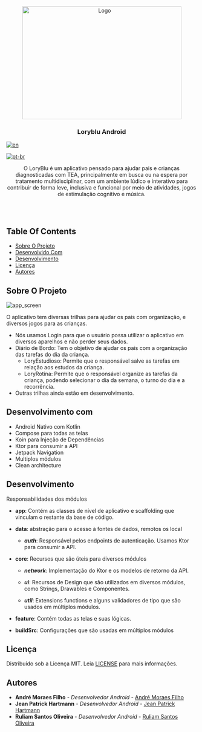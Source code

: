 <br/>

<p align="center">
  <a href="https://github.com/loryblu/loryblu-android">
    <img src="https://github-production-user-asset-6210df.s3.amazonaws.com/69876102/274274731-31580d3d-27d6-476b-b3c7-93cb61e4e3cc.png" alt="Logo" width="421" height="298">
  </a>




  <h3 align="center">Loryblu Android</h3>

[![en](https://img.shields.io/badge/lang-en-red.svg)](https://github.com/loryblu/loryblu-android/blob/development/README.md)

[![pt-br](https://img.shields.io/badge/lang-pt--br-green.svg)](https://github.com/loryblu/loryblu-android/blob/development/README.pt.br.md)

  <p align="center">
O LoryBlu é um aplicativo pensado para ajudar pais e crianças diagnosticadas com TEA, principalmente em busca ou na espera por tratamento multidisciplinar, com um ambiente lúdico e interativo para contribuir de forma leve, inclusiva e funcional por meio de atividades, jogos de estimulação cognitivo e música.
  </p>

<br/>
<br/>

## Table Of Contents

* [Sobre O Projeto](#sobre-o-projeto)
* [Desenvolvido Com](#desenvolvido-com)
* [Desenvolvimento](#desenvolvimento)
* [Licença](#licença)
* [Autores](#autores)

## Sobre O Projeto

![app_screen](https://github.com/loryblu/loryblu-android/assets/69876102/09b08090-ba70-4fee-940c-4562c50064ac)

O aplicativo tem diversas trilhas para ajudar os pais com organização, e diversos jogos para as crianças.

- Nós usamos Login para que o usuário possa utilizar o aplicativo em diversos aparelhos e não perder seus dados.
- Diário de Bordo: Tem o objetivo de ajudar os pais com a organização das tarefas do dia da criança.
  -  LoryEstudioso: Permite que o responsável salve as tarefas em relação aos estudos da criança.
  -  LoryRotina: Permite que o responsável organize as tarefas da criança, podendo selecionar o dia da semana, o turno do dia e a recorrência.
- Outras trilhas ainda estão em desenvolvimento.


## Desenvolvimento com

- Android Nativo com Kotlin
- Compose para todas as telas
- Koin para Injeção de Dependências
- Ktor para consumir a API
- Jetpack Navigation
- Multiplos módulos
- Clean architecture


## Desenvolvimento

Responsabilidades dos módulos

* **app**: Contém as classes de nível de aplicativo e scaffolding que vinculam o restante da base de código.

* **data**: abstração para o acesso à fontes de dados, remotos os local
  * ***auth***: Responsável pelos endpoints de autenticação. Usamos Ktor para consumir a API.

- **core**: Recursos que são úteis para diversos módulos
  - ***network***:  Implementação do Ktor e os modelos de retorno da API.

  - ***ui***: Recursos de Design que são utilizados em diversos módulos, como Strings, Drawables e Componentes.

  - ***util***: Extensions functions e alguns validadores de tipo que são usados em múltiplos módulos.

- **feature**: Contém todas as telas e suas lógicas.
- **buildSrc**: Configurações que são usadas em múltiplos módulos


## Licença

Distribuído sob a Licença MIT. Leia [LICENSE](https://github.com/loryblu/loryblu-android/blob/development/LICENSE) para mais informações.



## Autores

* **André Moraes Filho** - *Desenvolvedor Android* - [André Moraes Filho](https://github.com/softdevandre)
* **Jean Patrick Hartmann** - *Desenvolvedor Android* - [Jean Patrick Hartmann](https://github.com/hartmannjean)
* **Ruliam Santos Oliveira** - *Desenvolvedor Android* - [Ruliam Santos Oliveira](https://github.com/OdisBy)